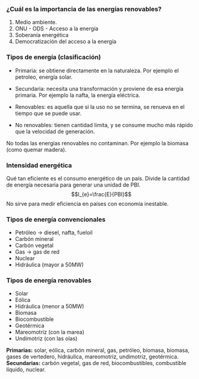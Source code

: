 ### ¿Cuál es la importancia de las energías renovables?
1. Medio ambiente.
2. ONU - ODS - Acceso a la energía
3. Soberanía energética
4. Democratización del acceso a la energía

### Tipos de energía (clasificación)
- Primaria: se obtiene directamente en la naturaleza. Por ejemplo el petroleo, energía solar.
- Secundaria: necesita una transformación y proviene de esa energía primaria. Por ejemplo la nafta, la energía eléctrica.

- Renovables: es aquella que si la uso no se termina, se renueva en el tiempo que se puede usar.
- No renovables: tienen cantidad limita, y se consume mucho más rápido que la velocidad de generación.

No todas las energías renovables no contaminan. Por ejemplo la biomasa (como quemar madera).

### Intensidad energética
Qué tan eficiente es el consumo energético de un país. Divide la cantidad de energía necesaria para generar una unidad de PBI.
$$I_{e}=\frac{E}{PBI}$$
No sirve para medir eficiencia en países con economía inestable.

### Tipos de energía convencionales
- Petróleo -> diesel,  nafta, fueloil
- Carbón mineral
- Carbón vegetal
- Gas -> gas de red
- Nuclear
- Hidráulica (mayor a 50MW)

### Tipos de energía renovables
- Solar
- Eólica
- Hidráulica (menor a 50MW)
- Biomasa
- Biocombustible
- Geotérmica
- Mareomotriz (con la marea)
- Undimotriz (con las olas)

**Primarias:** solar, eólica, carbón mineral, gas, petróleo, biomasa, biomasa, gases de vertedero, hidráulica, mareomotriz, undimotriz, geotérmica.
**Secundarias:** carbón vegetal, gas de red, biocombustibles, combustible líquido, nuclear.

